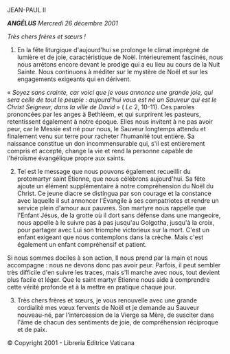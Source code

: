JEAN-PAUL II

***ANGÉLUS** Mercredi 26 décembre 2001*

*Très chers frères et sœurs !*

1. En la fête liturgique d'aujourd'hui se prolonge le climat imprégné de lumière et de joie, caractéristique de Noël. Intérieurement fascinés, nous nous arrêtons encore devant le prodige qui a eu lieu au cours de la Nuit Sainte. Nous continuons à méditer sur le mystère de Noël et sur les engagements exigeants qui en dérivent.

« *Soyez sans crainte, car voici que je vous annonce une grande joie, qui sera celle de tout le peuple : aujourd'hui vous est né un Sauveur qui est le Christ Seigneur, dans la ville de David* » ( *Lc* 2, 10-11). Ces paroles prononcées par les anges à Bethléem, et qui surprirent les pasteurs, retentissent également à notre époque. Elles nous invitent à ne pas avoir peur, car le Messie est né pour nous, le Sauveur longtemps attendu et finalement venu sur terre pour racheter l'humanité tout entière. Sa naissance constitue un don incommensurable qui, s'il est entièrement compris et accepté, change la vie et rend la personne capable de l'héroïsme évangélique propre aux saints.

2. Tel est le message que nous pouvons également recueillir du protomartyr saint Étienne, que nous célébrons aujourd'hui. Sa fête ajoute un élément supplémentaire à notre compréhension du Noël du Christ. Ce jeune diacre se distingua par son courage et la constance avec laquelle il sut annoncer l'Évangile à ses compatriotes et rendre un service plein d'amour aux pauvres. Son martyre nous rappelle que l'Enfant Jésus, de la grotte où il dort sans défense dans une mangeoire, nous appelle à le suivre pas à pas jusqu'au Golgotha, jusqu'à la croix, pour partager avec Lui son triomphe victorieux sur la mort. C'est un enfant exigeant que nous contemplons dans la crèche. Mais c'est également un enfant compréhensif et patient.

Si nous sommes dociles à son action, Il nous prend par la main et nous accompagne : nous ne devons donc pas avoir peur. Parfois, il peut sembler très difficile d'en suivre les traces, mais s'Il marche avec nous, tout devient plus facile et léger. Que le saint martyr Étienne nous aide à comprendre cette vérité profonde et à la mettre en pratique chaque jour.

3. Très chers frères et sœurs, je vous renouvelle avec une grande cordialité mes vœux fervents de Noël et je demande au Sauveur nouveau-né, par l'intercession de la Vierge sa Mère, de susciter dans l'âme de chacun des sentiments de joie, de compréhension réciproque et de paix.

© Copyright 2001 - Libreria Editrice Vaticana